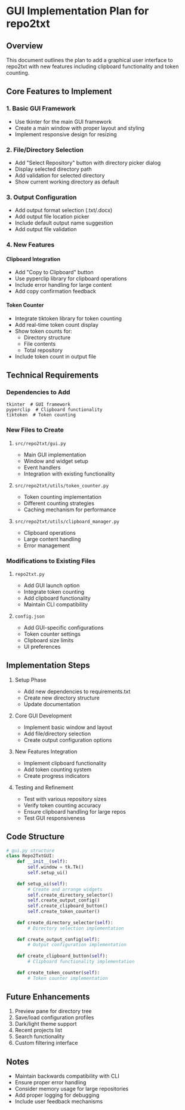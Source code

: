 # GUI Implementation Plan for repo2txt

## Overview
This document outlines the plan to add a graphical user interface to repo2txt with new features including clipboard functionality and token counting.

## Core Features to Implement

### 1. Basic GUI Framework
- Use tkinter for the main GUI framework
- Create a main window with proper layout and styling
- Implement responsive design for resizing

### 2. File/Directory Selection
- Add "Select Repository" button with directory picker dialog
- Display selected directory path
- Add validation for selected directory
- Show current working directory as default

### 3. Output Configuration
- Add output format selection (.txt/.docx)
- Add output file location picker
- Include default output name suggestion
- Add output file validation

### 4. New Features

#### Clipboard Integration
- Add "Copy to Clipboard" button
- Use pyperclip library for clipboard operations
- Include error handling for large content
- Add copy confirmation feedback

#### Token Counter
- Integrate tiktoken library for token counting
- Add real-time token count display
- Show token counts for:
  * Directory structure
  * File contents
  * Total repository
- Include token count in output file

## Technical Requirements

### Dependencies to Add
```
tkinter  # GUI framework
pyperclip  # Clipboard functionality
tiktoken  # Token counting
```

### New Files to Create

1. `src/repo2txt/gui.py`
   - Main GUI implementation
   - Window and widget setup
   - Event handlers
   - Integration with existing functionality

2. `src/repo2txt/utils/token_counter.py`
   - Token counting implementation
   - Different counting strategies
   - Caching mechanism for performance

3. `src/repo2txt/utils/clipboard_manager.py`
   - Clipboard operations
   - Large content handling
   - Error management

### Modifications to Existing Files

1. `repo2txt.py`
   - Add GUI launch option
   - Integrate token counting
   - Add clipboard functionality
   - Maintain CLI compatibility

2. `config.json`
   - Add GUI-specific configurations
   - Token counter settings
   - Clipboard size limits
   - UI preferences

## Implementation Steps

1. Setup Phase
   - Add new dependencies to requirements.txt
   - Create new directory structure
   - Update documentation

2. Core GUI Development
   - Implement basic window and layout
   - Add file/directory selection
   - Create output configuration options

3. New Features Integration
   - Implement clipboard functionality
   - Add token counting system
   - Create progress indicators

4. Testing and Refinement
   - Test with various repository sizes
   - Verify token counting accuracy
   - Ensure clipboard handling for large repos
   - Test GUI responsiveness

## Code Structure

```python
# gui.py structure
class Repo2TxtGUI:
    def __init__(self):
        self.window = tk.Tk()
        self.setup_ui()
        
    def setup_ui(self):
        # Create and arrange widgets
        self.create_directory_selector()
        self.create_output_config()
        self.create_clipboard_button()
        self.create_token_counter()
        
    def create_directory_selector(self):
        # Directory selection implementation
        
    def create_output_config(self):
        # Output configuration implementation
        
    def create_clipboard_button(self):
        # Clipboard functionality implementation
        
    def create_token_counter(self):
        # Token counter implementation
```

## Future Enhancements
1. Preview pane for directory tree
2. Save/load configuration profiles
3. Dark/light theme support
4. Recent projects list
5. Search functionality
6. Custom filtering interface

## Notes
- Maintain backwards compatibility with CLI
- Ensure proper error handling
- Consider memory usage for large repositories
- Add proper logging for debugging
- Include user feedback mechanisms